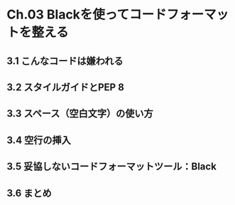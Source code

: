# Ch.03 Blackを使ってコードフォーマットを整える

## 3.1 こんなコードは嫌われる

## 3.2 スタイルガイドとPEP 8

## 3.3 スペース（空白文字）の使い方

## 3.4 空行の挿入

## 3.5 妥協しないコードフォーマットツール：Black

## 3.6 まとめ

